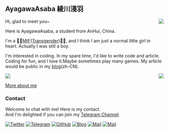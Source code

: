 ## AyagawaAsaba 綾川淺羽

<a href="#">
  <img align="right" src="https://github-readme-stats.vercel.app/api?username=AyagawaAsaba&show_icons=true&hide_border=false&icon_color=ffb90f&title_color=586069&count_private=true&include_all_commits=true">
</a>

Hi, glad to meet you~

Here is AyagawaAsaba, a student from AnHui, China.

I'm a 🏳️‍🌈[MtF](https://en.wikipedia.org/wiki/Trans_woman)([Transgender](https://en.wikipedia.org/wiki/Transgender))🏳️‍⚧️, and I think I am just a normal little girl in heart. Actually I was still a boy.

I'm interested in coding. In my spare time, I'd like to write code and article. Coding for fun, and I love it.Maybe sometimes play many games. My article would be public in my [blog](https://wiki.zywz.xyz)(zh-CN).

<a href="#">
  <img align="right" src="https://github-readme-stats.vercel.app/api/top-langs/?username=AyagawaAsaba&layout=compact">
</a>


![](https://komarev.com/ghpvc/?username=AyagawaAsaba&color=green)

[More about me](https://www.zywz.xyz)

### Contact

Welcome to chat with me! Here is my contact.<br>
And I'm delighted if you can join my [Telegram Channel](https://t.me/qwpmoe).

[![Twitter](https://img.shields.io/badge/Twitter-0-1DA1F2?logo=twitter&logoColor=white&style=for-the-badge)](https://twitter.com/AyagawaAsaba)
[![Telegram](https://img.shields.io/badge/Telegram-@AyagawaAsaba-00BFFF?logo=telegram&logoColor=white&style=for-the-badge)](https://t.me/AyagawaAsaba)
[![GitHub](https://img.shields.io/badge/dynamic/json?logo=github&label=GitHub&color=181717&style=for-the-badge&query=$.data.totalSubs&url=https%3a%2f%2fapi.spencerwoo.com%2fsubstats%2f%3fsource%3dgithub%26queryKey%3dAyagawaAsaba)](https://github.com/AyagawaAsaba)
[![Blog](https://img.shields.io/badge/dynamic/json?logo=hexo&color=0E83CD&label=Blog&query=$.data.totalSubs&style=for-the-badge&url=https%3a%2f%2fapi.spencerwoo.com%2fsubstats%2f%3fsource%3dfeedly%26queryKey%3dhttps%3a%2f%2fowomoe.net%2ffeed%2findex.xml%26source%3dinoreader%26queryKey%3dhttps%3a%2f%2fblog.ichr.me%2fatom.xml)](https://www.zywz.xyz/)
[![Mail](https://img.shields.io/badge/-AyagawaAsaba@outlook.com-911318?logo=Mail.RU&logoColor=white&style=for-the-badge)](mailto:AyagawaAsaba@outlook.com)
[![Mail](https://img.shields.io/badge/-hst1368@outlook.com-911318?logo=Mail.RU&logoColor=white&style=for-the-badge)](mailto:hst1368@outlook.com)
